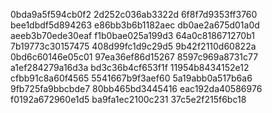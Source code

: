 0bda9a5f594cb0f2
2d252c036ab3322d
6f8f7d9353ff3760
bee1dbdf5d894263
e86bb3b6b1182aec
db0ae2a675d01a0d
aeeb3b70ede30eaf
f1b0bae025a199d3
64a0c818671270b1
7b19773c30157475
408d99fc1d9c29d5
9b42f2110d60822a
0bd6c60146e05c01
97ea36ef86d15267
8597c969a8731c77
a1ef284279a16d3a
bd3c36b4cf653f1f
11954b8434152e12
cfbb91c8a60f4565
5541667b9f3aef60
5a19abb0a517b6a6
9fb725fa9bbcbde7
80bb465bd3445416
eac192da40586976
f0192a672960e1d5
ba9fa1ec2100c231
37c5e2f215f6bc18
